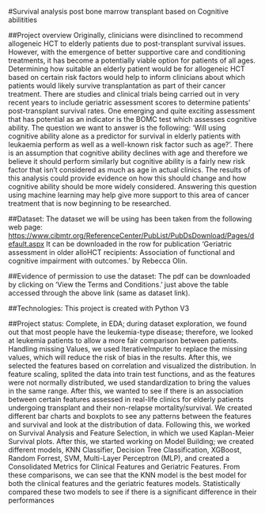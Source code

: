 #Survival analysis post bone marrow transplant based on Cognitive abilitities

##Project overview
Originally, clinicians were disinclined to recommend allogeneic HCT to elderly patients due to post-transplant survival issues. However, with the emergence of better supportive care and conditioning treatments, it has become a potentially viable option for patients of all ages. Determining how suitable an elderly patient would be for allogeneic HCT based on certain risk factors would help to inform clinicians about which patients would likely survive transplantation as part of their cancer treatment. 
There are studies and clinical trials being carried out in very recent years to include geriatric assessment scores to determine patients’ post-transplant survival rates. 
One emerging and quite exciting assessment that has potential as an indicator is the BOMC test which assesses cognitive ability. The question we want to answer is the following: ‘Will using cognitive ability alone as a predictor for survival in elderly patients with leukaemia perform as well as a well-known risk factor such as age?’.
There is an assumption that cognitive ability declines with age and therefore we believe it should perform similarly but cognitive ability is a fairly new risk factor that isn’t considered as much as age in actual clinics. The results of this analysis could provide evidence on how this should change and how cognitive ability should be more widely considered. 
Answering this question using machine learning may help give more support to this area of cancer treatment that is now beginning to be researched.

##Dataset:
The dataset we will be using has been taken from the following web page:
https://www.cibmtr.org/ReferenceCenter/PubList/PubDsDownload/Pages/default.aspx
It can be downloaded in the row for publication ‘Geriatric assessment in older alloHCT recipients: Association of functional and cognitive impairment with outcomes.’ by Rebecca Olin. 

##Evidence of permission to use the dataset:
The pdf can be downloaded by clicking on ‘View the Terms and Conditions.’ just above the table accessed through the above link (same as dataset link). 

##Technologies:
This project is created with Python V3

##Project status:
Complete, in EDA; during dataset exploration, we found out that most people have the leukemia-type disease; therefore, we looked at leukemia patients to allow a more fair comparison between patients. Handling missing Values, we used IterativeImputer to replace the missing values, which will reduce the risk of bias in the results. After this, we selected the features based on correlation and visualized the distribution. In feature scaling, splited the data into train test functions, and as the features were not normally distributed, we used standardization to bring the values in the same range. After this, we wanted to see if there is an association between certain features assessed in real-life clinics for elderly patients undergoing transplant and their non-relapse mortality/survival. We created different bar charts and boxplots to see any patterns between the features and survival and look at the distribution of data. Following this, we worked on Survival Analysis and Feature Selection, in which we used Kaplan-Meier Survival plots. After this, we started working on Model Building; we created different models, KNN Classifier, Decision Tree Classification, XGBoost, Random Forrest, SVM, Multi-Layer Perceptron (MLP), and created a Consolidated Metrics for Clinical Features and Geriatric Features. From these comparisons, we can see that the KNN model is the best model for both the clinical features and the geriatric features models. Statistically compared these two models to see if there is a significant difference in their performances 


